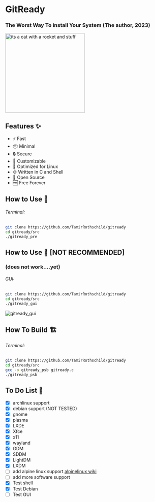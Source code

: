 # GitReady 
### The Worst Way To install Your System (The author, 2023)

<img src="https://github.com/TamirRothschild/gitready/assets/81330776/aadbc677-266b-4f8b-8a51-a8607754bbb4" alt="its a cat with a rocket and stuff " width="250" height="250"/>
<!--![cat photo gitready](https://github.com/TamirRothschild/gitready/assets/81330776/aadbc677-266b-4f8b-8a51-a8607754bbb4)-->

<!--Welcome to GitReady! Buckle up for a thrilling adventure in system installation like never before. GitReady is here to revolutionize the way you set up your system, making it fast, minimal, and secure.-->
## Features ✨
- ⚡ Fast
- 📦 Minimal 
- 🔒 Secure
- 🎨 Customizable
- 🐧 Optimized for Linux
- ⚙️ Written in C and Shell  
- 🌟 Open Source
- 🆓 Free Forever

## How to Use 🚀
###### Terminal:
```bash
git clone https://github.com/TamirRothschild/gitready
cd gitready/src
./gitready_pre
```
## How to Use 🚀 [NOT RECOMMENDED] 
### (does not work....yet)
###### GUI:
```bash
git clone https://github.com/TamirRothschild/gitready
cd gitready/src
./gitready_gui
```
![gitready_gui](https://github.com/TamirRothschild/gitready/assets/81330776/3d332ad0-82b8-4f24-9cdf-2822e57b6041)

## How To Build 🏗️
###### Terminal:
```bash
git clone https://github.com/TamirRothschild/gitready
cd gitready/src
gcc -o gitready_psb gitready.c
./gitready_psb
```
## To Do List 📝

- [x] archlinux support
- [X] debian support (NOT TESTED)
- [x] gnome 
- [x] plasma 
- [x] LXDE 
- [x] Xfce
- [x] x11
- [x] wayland 
- [x] GDM 
- [x] SDDM
- [x] LightDM
- [x] LXDM
- [ ] add alpine linux support <a href="wiki.alpinelinux.org">alpinelinux wiki</a>
- [ ] add more software support
- [x] Test shell
- [x] Test Debian
- [ ] Test GUI
